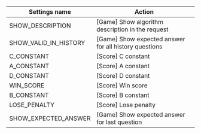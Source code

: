 | Settings name | Action |
|---------------|--------|
| SHOW_DESCRIPTION | [Game] Show algorithm description in the request |
| SHOW_VALID_IN_HISTORY | [Game] Show expected answer for all history questions |
| C_CONSTANT | [Score] C constant |
| A_CONSTANT | [Score] A constant |
| D_CONSTANT | [Score] D constant |
| WIN_SCORE | [Score] Win score |
| B_CONSTANT | [Score] B constant |
| LOSE_PENALTY | [Score] Lose penalty |
| SHOW_EXPECTED_ANSWER | [Game] Show expected answer for last question |
